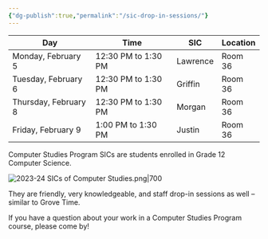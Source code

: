 ```yaml
---
{"dg-publish":true,"permalink":"/sic-drop-in-sessions/"}
---
```


Day|Time|SIC|Location
-|-|-|-
Monday, February 5|12:30 PM to 1:30 PM|Lawrence|Room 36
Tuesday, February 6|12:30 PM to 1:30 PM|Griffin|Room 36
Thursday, February 8|12:30 PM to 1:30 PM|Morgan|Room 36
Friday, February 9|1:00 PM to 1:30 PM|Justin|Room 36

Computer Studies Program SICs are students enrolled in Grade 12 Computer Science.

![2023-24 SICs of Computer Studies.png|700](/img/user/Media/2023-24%20SICs%20of%20Computer%20Studies.png)

They are friendly, very knowledgeable, and staff drop-in sessions as well – similar to Grove Time.

If you have a question about your work in a Computer Studies Program course, please come by!